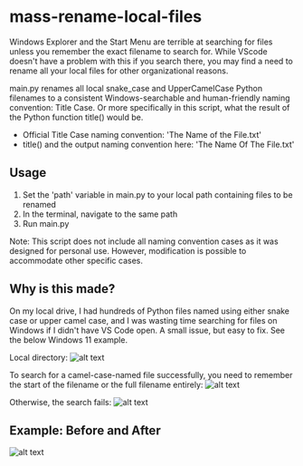 # mass-rename-local-files
Windows Explorer and the Start Menu are terrible at searching for files unless you remember the exact filename to search for. While VScode doesn't have a problem with this if you search there, you may find a need to rename all your local files for other organizational reasons.

main.py renames all local snake_case and UpperCamelCase Python filenames to a consistent Windows-searchable and human-friendly naming convention: Title Case. Or more specifically in this script, what the result of the Python function title() would be.
- Official Title Case naming convention: 'The Name of the File.txt'
- title() and the output naming convention here: 'The Name Of The File.txt'

## Usage
1. Set the 'path' variable in main.py to your local path containing files to be renamed
2. In the terminal, navigate to the same path
3. Run main.py

Note: This script does not include all naming convention cases as it was designed for personal use. However, modification is possible to accommodate other specific cases.

## Why is this made?
On my local drive, I had hundreds of Python files named using either snake case or upper camel case, and I was wasting time searching for files on Windows if I didn't have VS Code open. A small issue, but easy to fix. See the below Windows 11 example.

Local directory:
![alt text](https://github.com/justinliu1308/rename-python-files/blob/main/directory-screenshot.png)

To search for a camel-case-named file successfully, you need to remember the start of the filename or the full filename entirely:
![alt text](https://github.com/justinliu1308/rename-python-files/blob/main/working-search-1.png)

Otherwise, the search fails:
![alt text](https://github.com/justinliu1308/rename-python-files/blob/main/failed-search-1.png)

## Example: Before and After
![alt text](https://github.com/justinliu1308/mass_rename_local_files/blob/main/filename-before-and-after.png)
